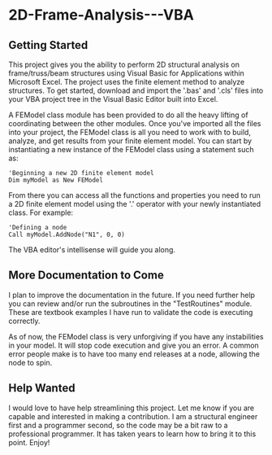 # 2D-Frame-Analysis---VBA

## Getting Started
This project gives you the ability to perform 2D structural analysis on frame/truss/beam structures using Visual Basic for Applications within Microsoft Excel. The project uses the finite element method to analyze structures. To get started, download and import the '.bas' and '.cls' files into your VBA project tree in the Visual Basic Editor built into Excel.

A FEModel class module has been provided to do all the heavy lifting of coordinating between the other modules. Once you've imported all the files into your project, the FEModel class is all you need to work with to build, analyze, and get results from your finite element model. You can start by instantiating a new instance of the FEModel class using a statement such as:

    'Beginning a new 2D finite element model
    Dim myModel as New FEModel

From there you can access all the functions and properties you need to run a 2D finite element model using the '.' operator with your newly instantiated class. For example:

    'Defining a node
    Call myModel.AddNode("N1", 0, 0)

The VBA editor's intellisense will guide you along.

## More Documentation to Come
I plan to improve the documentation in the future. If you need further help you can review and/or run the subroutines in the "TestRoutines" module. These are textbook examples I have run to validate the code is executing correctly.

As of now, the FEModel class is very unforgiving if you have any instabilities in your model. It will stop code execution and give you an error. A common error people make is to have too many end releases at a node, allowing the node to spin.

## Help Wanted
I would love to have help streamlining this project. Let me know if you are capable and interested in making a contribution. I am a structural engineer first and a programmer second, so the code may be a bit raw to a professional programmer. It has taken years to learn how to bring it to this point. Enjoy!
